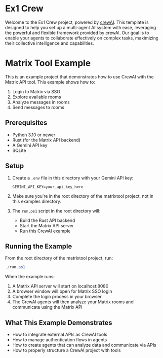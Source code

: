# Ex1 Crew

Welcome to the Ex1 Crew project, powered by [crewAI](https://crewai.com). This template is designed to help you set up a multi-agent AI system with ease, leveraging the powerful and flexible framework provided by crewAI. Our goal is to enable your agents to collaborate effectively on complex tasks, maximizing their collective intelligence and capabilities.

# Matrix Tool Example

This is an example project that demonstrates how to use CrewAI with the Matrix API tool. This example shows how to:

1. Login to Matrix via SSO
2. Explore available rooms
3. Analyze messages in rooms
4. Send messages to rooms

## Prerequisites

- Python 3.10 or newer
- Rust (for the Matrix API backend)
- A Gemini API key
- SQLite

## Setup

1. Create a `.env` file in this directory with your Gemini API key:
   ```
   GEMINI_API_KEY=your_api_key_here
   ```

2. Make sure you're in the root directory of the matrixtool project, not in this examples directory.

3. The `run.ps1` script in the root directory will:
   - Build the Rust API backend
   - Start the Matrix API server
   - Run this CrewAI example

## Running the Example

From the root directory of the matrixtool project, run:

```powershell
./run.ps1
```

When the example runs:
1. A Matrix API server will start on localhost:8080
2. A browser window will open for Matrix SSO login
3. Complete the login process in your browser
4. The CrewAI agents will then analyze your Matrix rooms and communicate using the Matrix API

## What This Example Demonstrates

- How to integrate external APIs as CrewAI tools
- How to manage authentication flows in agents
- How to create agents that can analyze data and communicate via APIs
- How to properly structure a CrewAI project with tools
